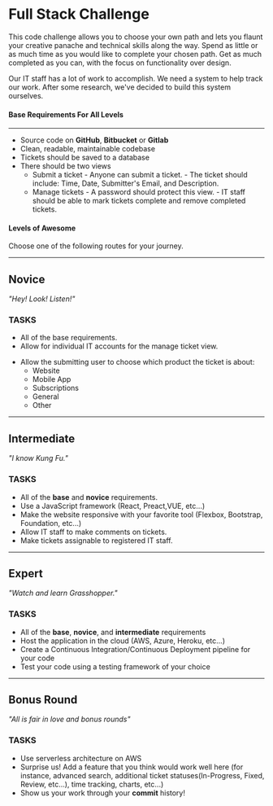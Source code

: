 Full Stack Challenge
====================

This code challenge allows you to choose your own path and lets you flaunt your creative panache and technical skills along the way. Spend as little or as much time as you would like to complete your chosen path. Get as much completed as you can, with the focus on functionality over design.

Our IT staff has a lot of work to accomplish. We need a system to help track our work. After some research, we've decided to build this system ourselves.  

#### Base Requirements For All Levels
-------
- Source code on **GitHub**, **Bitbucket** or **Gitlab**
- Clean, readable, maintainable codebase
- Tickets should be saved to a database
- There should be two views
  - Submit a ticket
        - Anyone can submit a ticket.
        - The ticket should include: Time, Date, Submitter's Email, and Description.
  - Manage tickets
        - A password should protect this view.
        - IT staff should be able to mark tickets complete and remove completed tickets.


#### Levels of Awesome

Choose one of the following routes for your journey.

-------
## Novice ##

*"Hey! Look! Listen!"*

### TASKS ###
* All of the base requirements.
* Allow for individual IT accounts for the manage ticket view.
+ Allow the submitting user to choose which product the ticket is about:
    * Website
    * Mobile App
    * Subscriptions
    * General
    * Other

-------
## Intermediate ##

*"I know Kung Fu."*

### TASKS ###

* All of the **base** and **novice** requirements.
* Use a JavaScript framework (React, Preact,VUE, etc...)
* Make the website responsive with your favorite tool (Flexbox, Bootstrap, Foundation, etc...)
* Allow IT staff to make comments on tickets.
* Make tickets assignable to registered IT staff.


-------
## Expert ##

*"Watch and learn Grasshopper."*

### TASKS ###
* All of the **base**, **novice**, and **intermediate** requirements
* Host the application in the cloud (AWS, Azure, Heroku, etc...)
* Create a Continuous Integration/Continuous Deployment pipeline for your code
* Test your code using a testing framework of your choice


-------
## Bonus Round ##

*"All is fair in love and bonus rounds"*

### TASKS ###
* Use serverless architecture on AWS
* Surprise us! Add a feature that you think would work well here (for instance, advanced search, additional ticket statuses(In-Progress, Fixed, Review, etc...), time tracking, charts, etc...)
* Show us your work through your **commit** history!
